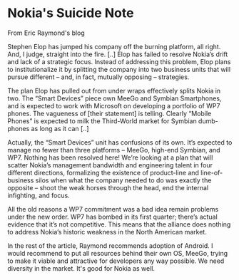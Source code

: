 # Nokia's Suicide Note

From Eric Raymond's blog

Stephen Elop has jumped his company off the burning platform, all right. And, I judge, straight into the fire. [..] Elop has failed to resolve Nokia’s drift and lack of a strategic focus. Instead of addressing this problem, Elop plans to institutionalize it by splitting the company into two business units that will pursue different – and, in fact, mutually opposing – strategies.

The plan Elop has pulled out from under wraps effectively splits Nokia in two. The “Smart Devices” piece own MeeGo and Symbian Smartphones, and is expected to work with Microsoft on developing a portfolio of WP7 phones. The vagueness of [their statement] is telling. Clearly “Mobile Phones” is expected to milk the Third-World market for Symbian dumb-phones as long as it can [..]

Actually, the “Smart Devices” unit has confusions of its own. It’s expected to manage no fewer than three platforms – MeeGo, high-end Symbian, and WP7. Nothing has been resolved here! We’re looking at a plan that will scatter Nokia’s management bandwidth and engineering talent in four different directions, formalizing the existence of product-line and line-of-business silos when what the company needed to do was exactly the opposite – shoot the weak horses through the head, end the internal infighting, and focus.

All the old reasons a WP7 commitment was a bad idea remain problems under the new order. WP7 has bombed in its first quarter; there’s actual evidence that it’s not competitive. This means that the alliance does nothing to address Nokia’s historic weakness in the North American market.

In the rest of the article, Raymond recommends adoption of Android. I would recommend to put all resources behind their own OS, MeeGo, trying to make it viable and attractive for developers any way possible. We need diversity in the market. It's good for Nokia as well.
